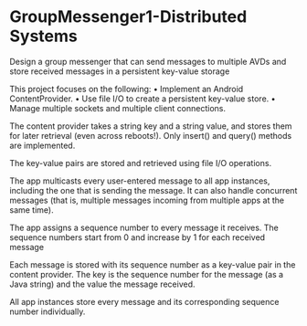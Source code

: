 # GroupMessenger1-Distributed Systems
Design a group messenger that can send messages to multiple AVDs and store received messages in a persistent key-value storage

This project focuses on the following:
• Implement an Android ContentProvider.
• Use file I/O to create a persistent key-value store.
• Manage multiple sockets and multiple client connections.

The content provider takes a string key and a string value, and stores them for later retrieval (even across reboots!).
Only insert() and query() methods are implemented. 

The key-value pairs are stored and retrieved using file I/O operations.

The app multicasts every user-entered message to all app instances, including the one that is sending the message.
It can also handle concurrent messages (that is, multiple messages incoming from multiple apps at the same time).

The app assigns a sequence number to every message it receives. The sequence numbers start from 0 and increase by 1 for each received message

Each message is stored with its sequence number as a key-value pair in the content provider. 
The key is  the sequence number for the message (as a Java string) and the value the message received.

All app instances store every message and its corresponding sequence number individually.
